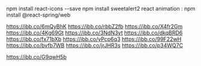 

npm install react-icons --save
npm install sweetalert2
react animation : npm install @react-spring/web


https://ibb.co/6mQyBhK
https://ibb.co/rbbZ2fb
https://ibb.co/X4fr2Gm
https://ibb.co/4Kg69Gt
https://ibb.co/3NdN3yt
https://ibb.co/dkqBRD6
https://ibb.co/fx71bXb
https://ibb.co/yPcp6q3
https://ibb.co/99F22wH
https://ibb.co/bvfb7WB
https://ibb.co/jrJHR3s
https://ibb.co/p34WQ7C

https://ibb.co/G9qwH5b
